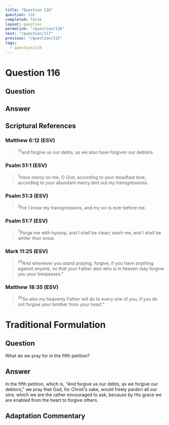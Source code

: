 ```yaml
---
title: "Question 116"
question: 116
completed: false
layout: question
permalink: "/question/116"
next: "/question/117"
previous: "/question/115"
tags:
  - question/116
---
```

# Question 116

## Question


## Answer


## Scriptural References
### Matthew 6:12 (ESV)
> <sup>12</sup>and forgive us our debts, as we also have forgiven our debtors.

### Psalm 51:1 (ESV)
> <sup>1</sup>Have mercy on me, O God, according to your steadfast love; according to your abundant mercy blot out my transgressions.

### Psalm 51:3 (ESV)
> <sup>3</sup>For I know my transgressions, and my sin is ever before me.

### Psalm 51:7 (ESV)
> <sup>7</sup>Purge me with hyssop, and I shall be clean; wash me, and I shall be whiter than snow.

### Mark 11:25 (ESV)
> <sup>25</sup>And whenever you stand praying, forgive, if you have anything against anyone, so that your Father also who is in heaven may forgive you your trespasses.”

### Matthew 18:35 (ESV)
> <sup>35</sup>So also my heavenly Father will do to every one of you, if you do not forgive your brother from your heart.”

# Traditional Formulation
## Question
What do we pray for in the fifth petition?

## Answer
In the fifth petition, which is, "And forgive us our debts, as we forgive our debtors," we pray that God, for Christ's sake, would freely pardon all our sins; which we are the rather encouraged to ask, because by His grace we are enabled from the heart to forgive others.

## Adaptation Commentary
